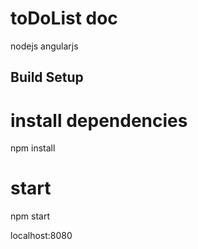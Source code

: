 # toDoList doc
nodejs angularjs

## Build Setup

# install dependencies
npm install

# start
npm start

localhost:8080


